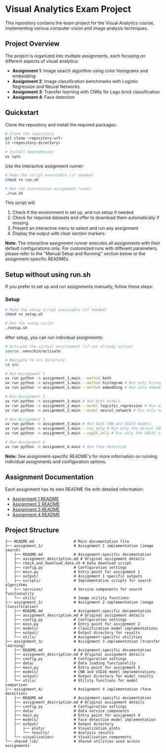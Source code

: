 # Visual Analytics Exam Project

This repository contains the exam project for the Visual Analytics course, implementing various computer vision and image analysis techniques.

## Project Overview

The project is organized into multiple assignments, each focusing on different aspects of visual analytics:

- **Assignment 1**: Image search algorithm using color histograms and embedding
- **Assignment 2**: Image classification benchmarks with Logistic Regression and Neural Networks
- **Assignment 3**: Transfer learning with CNNs for Lego brick classification
- **Assignment 4**: Face detection

## Quickstart

Clone the repository and install the required packages:

```bash
# Clone the repository
git clone <repository-url>
cd <repository-directory>

# Install dependencies
uv sync
```

Use the interactive assignment runner:

```bash
# Make the script executable (if needed)
chmod +x run.sh

# Run the interactive assignment runner
./run.sh
```

This script will:
1. Check if the environment is set up, and run setup if needed
2. Check for required datasets and offer to download them automatically if missing
3. Present an interactive menu to select and run any assignment
4. Display the output with clear section markers

**Note:** The interactive assignment runner executes all assignments with their default configurations only. For customized runs with different parameters, please refer to the "Manual Setup and Running" section below or the assignment-specific READMEs.

## Setup without using run.sh

If you prefer to set up and run assignments manually, follow these steps:

### Setup

```bash
# Make the setup script executable (if needed)
chmod +x setup.sh

# Run the setup script
./setup.sh
```


After setup, you can run individual assignments:

```bash
# Activate the virtual environment (if not already active)
source .venv/bin/activate

# Navigate to src directory
cd src

# Run Assignment 1
uv run python -m assignment_1.main --method both
uv run python -m assignment_1.main --method histogram # Run only histogram-based search
uv run python -m assignment_1.main --method embedding # Run only embedding-based search

# Run Assignment 2
uv run python -m assignment_2.main # Run both models
uv run python -m assignment_2.main --model logistic_regression # Run only logistic regression model
uv run python -m assignment_2.main --model neural_network # Run only neural network model

# Run Assignment 3
uv run python -m assignment_3.main # Run both CNN and VGG16 models
uv run python -m assignment_3.main --cnn_only # Run only the direct CNN model
uv run python -m assignment_3.main --vgg16_only # Run only the VGG16 transfer learning model

# Run Assignment 4
uv run python -m assignment_4.main # Run face detection
```
**Note:** See assignment-specific README's for more information on running individual assignments and configuration options.

## Assignment Documentation

Each assignment has its own README file with detailed information:

- [Assignment 1 README](src/assignment_1/README.md)
- [Assignment 2 README](src/assignment_2/README.md)
- [Assignment 3 README](src/assignment_3/README.md)
- [Assignment 4 README](src/assignment_4/README.md)

## Project Structure

```
├── README.md                  # Main documentation file
├── assignment_1/              # Assignment 1 implementation (image search)
│   ├── README.md              # Assignment-specific documentation
│   ├── assignment_description.md # Original assignment details
│   ├── check_and_download_data.sh # Data download script
│   ├── config.py              # Configuration settings
│   ├── main.py                # Entry point for assignment 1
│   ├── output/                # Assignment 1 specific outputs
│   ├── scripts/               # Implementation scripts for search algorithms
│   ├── services/              # Service components for search functionality
│   └── utils/                 # Image utility functions
├── assignment_2/              # Assignment 2 implementation (image classification)
│   ├── README.md              # Assignment-specific documentation
│   ├── assignment_description.md # Original assignment details
│   ├── config.py              # Configuration settings
│   ├── main.py                # Entry point for assignment 2
│   ├── models/                # Classification model implementations
│   ├── output/                # Output directory for results
│   └── utils/                 # Assignment-specific utilities
├── assignment_3/              # Assignment 3 implementation (transfer learning)
│   ├── README.md              # Assignment-specific documentation
│   ├── assignment_description.md # Original assignment details
│   ├── config.py              # Configuration settings
│   ├── data/                  # Data loading functionality
│   ├── main.py                # Entry point for assignment 3
│   ├── models/                # CNN and VGG16 model implementations
│   ├── output/                # Output directory for model results
│   └── utils/                 # Utility functions for model comparison
├── assignment_4/              # Assignment 4 implementation (face detection)
│   ├── README.md              # Assignment-specific documentation
│   ├── assignment_description.md # Original assignment details
│   ├── config.py              # Configuration settings
│   ├── data/                  # Data service components
│   ├── main.py                # Entry point for assignment 4
│   ├── models/                # Face detection model implementation
│   ├── output/                # Output directory
│   │   ├── plots/             # Visualization plots
│   │   └── results/           # Analysis results
│   └── visualization/         # Visualization components
└── shared_lib/                # Shared utilities used across assignments
```